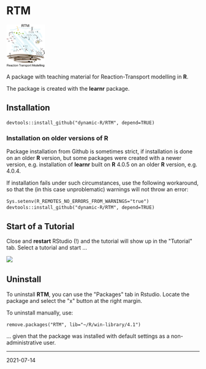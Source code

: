 # RTM

<img src="man/figures/RTMlogo.png" width="100">

A package with teaching material for Reaction-Transport modelling in **R**.

The package is created with the **learnr** package.

## Installation

```
devtools::install_github("dynamic-R/RTM", depend=TRUE)
```

### Installation on older versions of R

Package installation from Github is sometimes strict, if installation is done on an older **R** version, but some packages were created with a newer version, e.g. installation of **learnr** 
built on **R** 4.0.5  on an older **R** version, e.g. 4.0.4.

If installation fails under such circumstances, use the following 
workaround, so that the (in this case unproblematic) warnings 
will not throw an error:

```
Sys.setenv(R_REMOTES_NO_ERRORS_FROM_WARNINGS="true")
devtools::install_github("dynamic-R/RTM", depend=TRUE)
```

## Start of a Tutorial

Close and **restart** RStudio (!) and the tutorial will show up
in the "Tutorial" tab. Select a tutorial and start ...

![](man/figures/tutorial_tab.png)


## Uninstall

To uninstall **RTM**, you can use the "Packages" tab in Rstudio. Locate the package and select the "x" button at the right margin.

To uninstall manually, use:

```
remove.packages("RTM", lib="~/R/win-library/4.1")
``` 

... given that the package was installed with default settings 
as a non-administrative user.


---
2021-07-14
